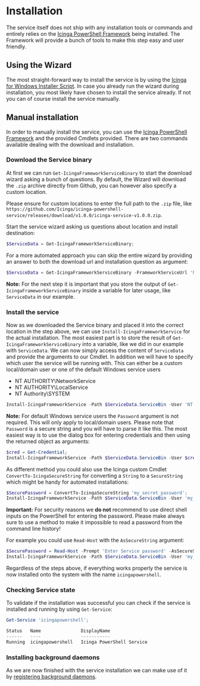 # Installation

The service itself does not ship with any installation tools or commands and entirely relies on the [Icinga PowerShell Framework](https://icinga.com/docs/windows) being installed. The Framework will provide a bunch of tools to make this step easy and user friendly.

## Using the Wizard

The most straight-forward way to install the service is by using the [Icinga for Windows Installer Script](https://icinga.com/docs/icinga-for-windows/latest/doc/110-Installation/01-Getting-Started/). In case you already run the wizard during installation, you most likely have chosen to install the service already. If not you can of course install the service manually.

## Manual installation

In order to manually install the service, you can use the [Icinga PowerShell Framework](https://icinga.com/docs/windows) and the provided Cmdlets provided. There are two commands available dealing with the download and installation.

### Download the Service binary

At first we can run `Get-IcingaFrameworkServiceBinary` to start the download wizard asking a bunch of questions. By default, the Wizard will download the `.zip` archive directly from Github, you can however also specify a custom location.

Please ensure for custom locations to enter the full path to the `.zip` file, like `https://github.com/Icinga/icinga-powershell-service/releases/download/v1.0.0/icinga-service-v1.0.0.zip`.

Start the service wizard asking us questions about location and install destination:

```powershell
$ServiceData = Get-IcingaFrameworkServiceBinary;
```

For a more automated approach you can skip the entire wizard by providing an answer to both the download url and installation question as argument:

```powershell
$ServiceData = Get-IcingaFrameworkServiceBinary -FrameworkServiceUrl 'https://github.com/Icinga/icinga-powershell-service/releases/download/v1.0.0/icinga-service-v1.0.0.zip' -ServiceDirectory 'C:\Program Files\icinga-framework-service\';
```

**Note:** For the next step it is important that you store the output of `Get-IcingaFrameworkServiceBinary` inside a variable for later usage, like `ServiceData` in our example.

### Install the service

Now as we downloaded the Service binary and placed it into the correct location in the step above, we can use `Install-IcingaFrameworkService` for the actual installation. The most easiest part is to store the result of `Get-IcingaFrameworkServiceBinary` into a variable, like we did in our example with `ServiceData`. We can now simply access the content of `ServiceData` and provide the arguments to our Cmdlet. In addition we will have to specify which user the service will be running with. This can either be a custom local/domain user or one of the default Windows service users

* NT AUTHORITY\NetworkService
* NT AUTHORITY\LocalService
* NT Authority\SYSTEM

```powershell
Install-IcingaFrameworkService -Path $ServiceData.ServiceBin -User 'NT AUTHORITY\NetworkService';
```

**Note:** For default Windows service users the `Password` argument is not required. This will only apply to local/domain users. Please note that `Password` is a secure string and you will have to parse it like this. The most easiest way is to use the dialog box for entering credentials and then using the returned object as arguments:

```powershell
$cred = Get-Credential;
Install-IcingaFrameworkService -Path $ServiceData.ServiceBin -User $cred.UserName -Password $cred.Password;
```

As different method you could also use the Icinga custom Cmdlet `ConvertTo-IcingaSecureString` for converting a `String` to a `SecureString` which might be handy for automated installations:

```powershell
$SecurePassword = ConvertTo-IcingaSecureString 'my_secret_password';
Install-IcingaFrameworkService -Path $ServiceData.ServiceBin -User 'my_user' -Password $SecurePassword;
```

**Important:** For security reasons we **do not** recommend to use direct shell inputs on the PowerShell for entering the password. Please make always sure to use a method to make it impossible to read a password from the command line history!

For example you could use `Read-Host` with the `AsSecureString` argument:

```powershell
$SecurePassword = Read-Host -Prompt 'Enter Service password' -AsSecureString;
Install-IcingaFrameworkService -Path $ServiceData.ServiceBin -User 'my_user' -Password $SecurePassword;
```

Regardless of the steps above, if everything works properly the service is now installed onto the system with the name `icingapowershell`.

### Checking Service state

To validate if the installation was successful you can check if the service is installed and running by using `Get-Service`:

```powershell
Get-Service 'icingapowershell';
```

```powershell
Status   Name               DisplayName
------   ----               -----------
Running  icingapowershell   Icinga PowerShell Service
```

### Installing background daemons

As we are now finished with the service installation we can make use of it by [registering background daemons](https://icinga.com/docs/icinga-for-windows/latest/doc/110-Installation/05-Background-Daemons/).
